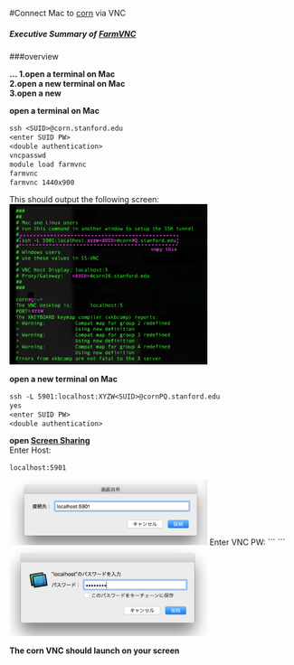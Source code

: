 #Connect Mac to [corn](https://web.stanford.edu/group/farmshare/) via VNC


##### Executive Summary of [FarmVNC](https://web.stanford.edu/group/farmshare/cgi-bin/wiki/index.php/FarmVNC)

###overview

**... 1.open a terminal on Mac**  
**2.open a new terminal on Mac**  
**3.open a new**  

**open a terminal on Mac** 
```
ssh <SUID>@corn.stanford.edu
<enter SUID PW>
<double authentication>
vncpasswd
module load farmvnc
farmvnc
farmvnc 1440x900
```
This should output the following screen:  
<img src="https://github.com/kyeokabe/VNC-memos/blob/master/pics/farmVNC.png" width="350">

**open a new terminal on Mac**

```
ssh -L 5901:localhost:XYZW<SUID>@cornPQ.stanford.edu
yes
<enter SUID PW>
<double authentication>
```
**open [Screen Sharing](https://osxdaily.com/2013/04/05/vnc-client-mac-os-x-screen-sharing/)**  
Enter Host:
```
localhost:5901
```
<img src="https://github.com/kyeokabe/VNC-memos/blob/master/pics/ScreenSharing1.png" width="350">  
Enter VNC PW:
```
<enter VNC PW>
```
<img src="https://github.com/kyeokabe/VNC-memos/blob/master/pics/ScreenSharing2.png" width="350">

**The corn VNC should launch on your screen**
